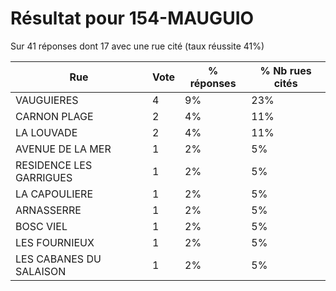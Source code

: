 # Résultat pour 154-MAUGUIO

Sur 41 réponses dont 17 avec une rue cité (taux réussite 41%)

| Rue | Vote | % réponses | % Nb rues cités|
|-----|------|------------|----------------|
| VAUGUIERES | 4 | 9% | 23%|
| CARNON PLAGE | 2 | 4% | 11%|
| LA LOUVADE | 2 | 4% | 11%|
| AVENUE DE LA MER | 1 | 2% | 5%|
| RESIDENCE LES GARRIGUES | 1 | 2% | 5%|
| LA CAPOULIERE | 1 | 2% | 5%|
| ARNASSERRE | 1 | 2% | 5%|
| BOSC VIEL | 1 | 2% | 5%|
| LES FOURNIEUX | 1 | 2% | 5%|
| LES CABANES DU SALAISON | 1 | 2% | 5%|
